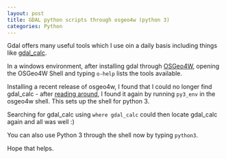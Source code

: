 ```yaml
---
layout: post
title: GDAL python scripts through osgeo4w (python 3)
categories: Python
---
```


Gdal offers many useful tools which I use oin a daily basis including things like [gdal_calc](https://gdal.org/programs/gdal_calc.html).

In a windows environment, after installing gdal through [OSGeo4W](https://www.osgeo.org/projects/osgeo4w/), opening the OSGeo4W Shell and typing `o-help` lists the tools available. 

Installing a recent release of osgeo4w, I found that I could no longer find gdal_calc - after [reading around](https://gis.stackexchange.com/questions/273870/osgeo4w-shell-with-python3), I found it again by running `py3_env` in the osgeo4w shell. This sets up the shell for python 3.

Searching for gdal_calc using `where gdal_calc` could then locate gdal_calc again and all was well :)

You can also use Python 3 through the shell now by typing `python3`.

Hope that helps.

